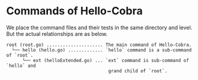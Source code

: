# Commands of Hello-Cobra

We place the command files and their tests in the same directory and level. But the actual relationships are as below.

```text
root (root.go) ..................... The main command of Hello-Cobra.
  └── hello (hello.go) ............. `hello` command is a sub-command of `root`.
      └── ext (helloExtended.go) ... `ext` command is sub-command of `hello` and
                                      grand child of `root`.
```
